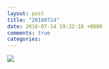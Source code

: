 ```yaml
---
layout: post
title: "20180724"
date: 2018-07-14 19:22:18 +0800
comments: true
categories: 
---
```

![](http://wx2.sinaimg.cn/large/780bc50fgy1ft9bzli8y7j22eo37kqv5.jpg)
